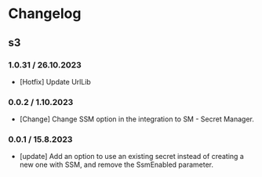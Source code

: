 # Changelog

## s3
### 1.0.31 / 26.10.2023
* [Hotfix] Update UrlLib
### 0.0.2 / 1.10.2023
* [Change] Change SSM option in the integration to SM - Secret Manager.

### 0.0.1 / 15.8.2023
* [update] Add an option to use an existing secret instead of creating a new one with SSM, and remove the SsmEnabled parameter.
<!-- To add a new entry write: -->
<!-- ### version / full date -->
<!-- * [Update/Bug fix] message that describes the changes that you apply -->